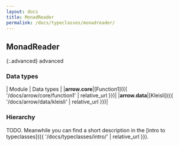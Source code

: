 ```yaml
---
layout: docs
title: MonadReader
permalink: /docs/typeclasses/monadreader/
---
```


## MonadReader

{:.advanced}
advanced

### Data types

| Module | Data types |
|__arrow.core__|[Function1]({{ '/docs/arrow/core/function1' | relative_url }})|
|__arrow.data__|[Kleisli]({{ '/docs/arrow/data/kleisli' | relative_url }})|

### Hierarchy

<canvas id="hierarchy-diagram"></canvas>
<script>
  drawNomNomlDiagram('hierarchy-diagram', 'diagram.nomnol')
</script>



TODO. Meanwhile you can find a short description in the [intro to typeclasses]({{ '/docs/typeclasses/intro/' | relative_url }}).
